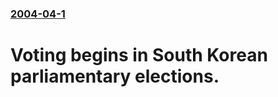 ### [2004-04-1](/news/2004/04/1/index.md)

#  Voting begins in South Korean parliamentary elections.



